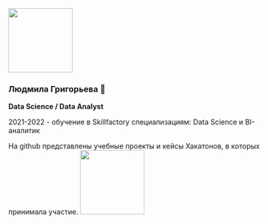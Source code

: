 <img src="https://user-images.githubusercontent.com/76423315/188371589-b7093d58-6e60-4b13-aa54-43f877ac597a.jpg" width="128"/>

### Людмила Григорьева 🌱

<!--
**LudmilaGR/LudmilaGR** is a ✨ _special_ ✨ repository because its `README.md` (this file) appears on your GitHub profile.

Here are some ideas to get you started:
👋
- 🔭 I’m currently working on ...
- 🌱 I’m currently learning ...
- 👯 I’m looking to collaborate on ...
- 🤔 I’m looking for help with ...
- 💬 Ask me about ...
- 📫 How to reach me: ...
- 😄 Pronouns: ...
- ⚡ Fun fact: ...
-->
**Data Science / Data Аnalyst**

2021-2022 - обучение в Skillfactory специализациям: Data Science и BI-аналитик

На github представлены учебные проекты и кейсы Хакатонов, в которых принимала участие. 
<img src="https://user-images.githubusercontent.com/76423315/188371589-b7093d58-6e60-4b13-aa54-43f877ac597a.jpg" width="128" float="right"/>
